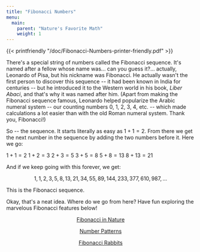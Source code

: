 ```yaml
---
title: "Fibonacci Numbers"
menu:
  main:
    parent: "Nature's Favorite Math"
    weight: 1
---
```



{{< printfriendly "/doc/Fibonacci-Numbers-printer-friendly.pdf" >}}

There's a special string of numbers called the Fibonacci sequence. It's named after a fellow whose name was... can you guess it?... actually, Leonardo of Pisa, but his nickname was Fibonacci. He actually wasn't the first person to discover this sequence -- it had been known in India for centuries -- but he introduced it to the Western world in his book, *Liber Abaci*, and that's why it was named after him. (Apart from making the Fibonacci sequence famous, Leonardo helped popularize the Arabic numeral system -- our counting numbers 0, 1, 2, 3, 4, etc. -- which made calculations a lot easier than with the old Roman numeral system. Thank you, Fibonacci!)

So -- the sequence. It starts literally as easy as $1+1=2$. From there we get the next number in the sequence by adding the two numbers before it. Here we go:

$1+1=2$ $1+2=3$ $2+3=5$ $3+5=8$ $5+8=13$ $8+13=21$

And if we keep going with this forever, we get:

$$ 1, 1, 2, 3, 5, 8, 13, 21, 34, 55, 89, 144, 233, 377, 610, 987, \ldots  $$

This is the Fibonacci sequence.

Okay, that's a neat idea. Where do we go from here? Have fun exploring the marvelous Fibonacci features below!

<center>

[Fibonacci in Nature](/natures-favorite-math/fibonacci-numbers/fibonacci-in-nature/ "Fibonacci in Nature")

[Number Patterns](/natures-favorite-math/fibonacci-numbers/fibonacci-number-patterns/ "Fibonacci Number Patterns")

[Fibonacci Rabbits](/natures-favorite-math/fibonacci-numbers/fibonacci-rabbits/ "Fibonacci Rabbits")

</center>

